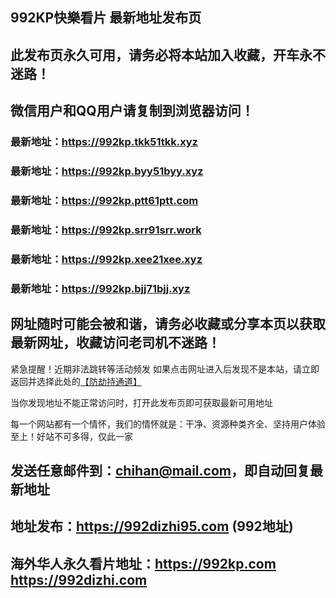 ## **992KP快樂看片 最新地址发布页**
## 此发布页永久可用，请务必将本站加入收藏，开车永不迷路！
## 微信用户和QQ用户请复制到浏览器访问！
### 最新地址：https://992kp.tkk51tkk.xyz

### 最新地址：https://992kp.byy51byy.xyz

### 最新地址：https://992kp.ptt61ptt.com

### 最新地址：https://992kp.srr91srr.work

### 最新地址：https://992kp.xee21xee.xyz

### 最新地址：https://992kp.bjj71bjj.xyz


## 网址随时可能会被和谐，请务必收藏或分享本页以获取最新网址，收藏访问老司机不迷路！

紧急提醒！近期非法跳转等活动频发
如果点击网址进入后发现不是本站，请立即返回并选择此处的[【防劫持通道】](https://23.224.130.222:7583)

当你发现地址不能正常访问时，打开此发布页即可获取最新可用地址

每一个网站都有一个情怀，我们的情怀就是：干净、资源种类齐全、坚持用户体验至上！好站不可多得，仅此一家

## 发送任意邮件到：chihan@mail.com，即自动回复最新地址
## 地址发布：https://992dizhi95.com  (992地址)
## 海外华人永久看片地址：https://992kp.com  https://992dizhi.com
